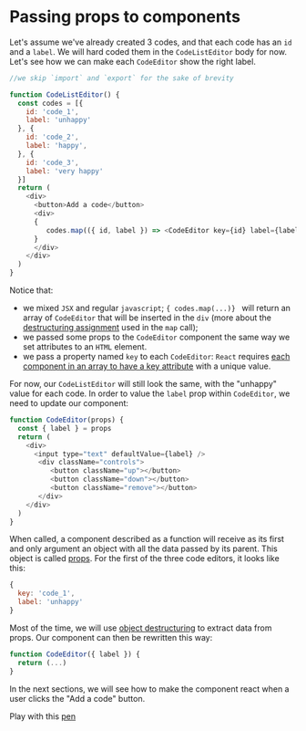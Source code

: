 # Passing props to components

Let's assume we've already created 3 codes, and that each code has an `id` and a `label`. We will hard coded them in the `CodeListEditor`  body for now. Let's see how we can make each `CodeEditor` show the right label.

```javascript
//we skip `import` and `export` for the sake of brevity

function CodeListEditor() {
  const codes = [{
    id: 'code_1',
    label: 'unhappy'
  }, {
    id: 'code_2',
    label: 'happy',
  }, {
    id: 'code_3',
    label: 'very happy'
  }]
  return (
    <div>
      <button>Add a code</button>
      <div>
      {
         codes.map(({ id, label }) => <CodeEditor key={id} label={label} />)
      }
      </div>
    </div>
  )
}
```

Notice that:
- we mixed `JSX` and regular `javascript`; `{ codes.map(...)} ` will return an array of `CodeEditor` that will be inserted in the `div` (more about the [destructuring assignment](/doc/javascript/syntax.md#destructuring) used in the `map` call);
- we passed some props to the `CodeEditor` component the same way we set attributes to an `HTML` element.
- we pass a property named `key` to each `CodeEditor`: `React` requires [each component in an array to have a key attribute](https://facebook.github.io/react/docs/lists-and-keys.html#basic-list-component) with a unique value.

For now, our `CodeListEditor` will still look the same, with the "unhappy" value for each code. In order to value the `label` prop within `CodeEditor`, we need to update our component:

```javascript
function CodeEditor(props) {
  const { label } = props
  return (
    <div>
      <input type="text" defaultValue={label} />
       <div className="controls">
          <button className="up"></button>
          <button className="down"></button>
          <button className="remove"></button>
       </div>
    </div>
  )
}
```

When called, a component described as a function will receive as its first and only argument an object with all the data passed by its parent. This object is called [props](https://facebook.github.io/react/docs/components-and-props.html). For the first of the three code editors, it looks like this:

```javascript
{
  key: 'code_1',
  label: 'unhappy'
}
```

Most of the time, we will use [object destructuring](/doc/javascript/syntax.md#destructuring) to extract data from props. Our component can then be rewritten this way:

```javascript
function CodeEditor({ label }) {
  return (...)
}
```

In the next sections, we will see how to make the component react when a user clicks the "Add a code" button.

Play with this [pen](http://codepen.io/BoogalooJB/pen/EZwbpd)

<!-- Add script to embed codepens -->
<script async src="https://production-assets.codepen.io/assets/embed/ei.js"></script>
<p
  data-height="434"
  data-theme-id="dark"
  data-slug-hash="EZwbpd"
  data-default-tab="js,result"
  data-user="BoogalooJB"
  data-embed-version="2"
  data-pen-title="React and Redux within Pogues"
  class="codepen" />


